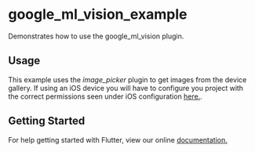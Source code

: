 # google_ml_vision_example

Demonstrates how to use the google_ml_vision plugin.

## Usage

This example uses the *image_picker* plugin to get images from the device gallery. If using an iOS
device you will have to configure you project with the correct permissions seen under iOS
configuration [here.](https://pub.dev/packages/image_picker).

## Getting Started

For help getting started with Flutter, view our online
[documentation.](https://flutter.io/)
